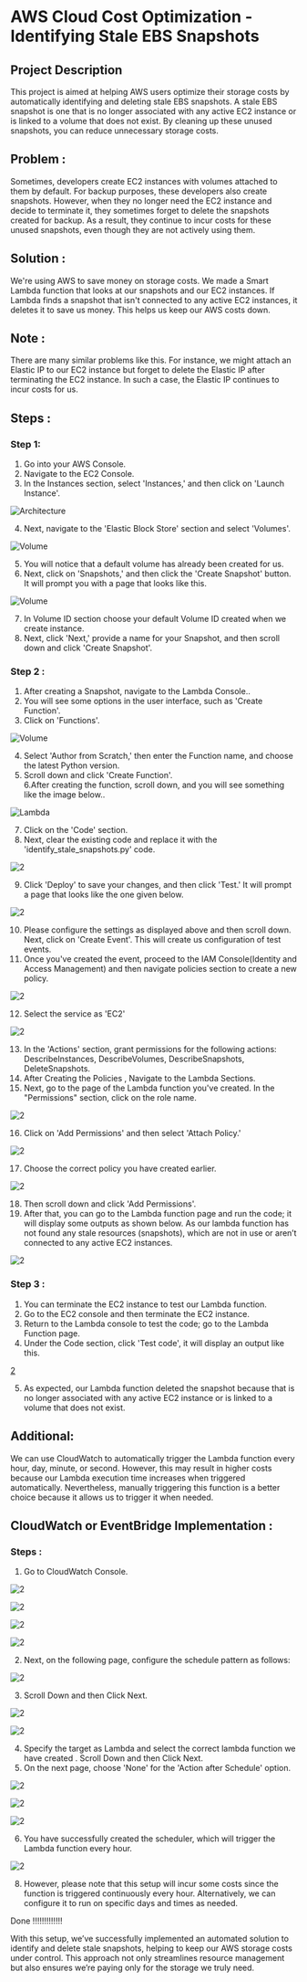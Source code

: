 # AWS Cloud Cost Optimization - Identifying Stale EBS Snapshots

## Project Description
This project is aimed at helping AWS users optimize their storage costs by automatically identifying and deleting stale EBS snapshots. A stale EBS snapshot is one that is no longer associated with any active EC2 instance or is linked to a volume that does not exist. By cleaning up these unused snapshots, you can reduce unnecessary storage costs.

## Problem :
Sometimes, developers create EC2 instances with volumes attached to them by default. For backup purposes, these developers also create snapshots. However, when they no longer need the EC2 instance and decide to terminate it, they sometimes forget to delete the snapshots created for backup. As a result, they continue to incur costs for these unused snapshots, even though they are not actively using them.

## Solution :
We're using AWS to save money on storage costs. We made a Smart Lambda function that looks at our snapshots and our EC2 instances. If Lambda finds a snapshot that isn't connected to any active EC2 instances, it deletes it to save us money. This helps us keep our AWS costs down.

## Note :
There are many similar problems like this. For instance, we might attach an Elastic IP to our EC2 instance but forget to delete the Elastic IP after terminating the EC2 instance. In such a case, the Elastic IP continues to incur costs for us.

## Steps :
### Step 1:
1. Go into your AWS Console.<br>
2. Navigate to the EC2 Console.<br>
3. In the Instances section, select 'Instances,' and then click on 'Launch Instance'.<br>


![Architecture](screenshot/1.png)

4. Next, navigate to the 'Elastic Block Store' section and select 'Volumes'.<br>

![Volume](screenshot/2.png)

5. You will notice that a default volume has already been created for us.<br>
6. Next, click on 'Snapshots,' and then click the 'Create Snapshot' button. It will prompt you with a page that looks like this.<br>

![Volume](screenshot/3.png)

7. In Volume ID section choose your default Volume ID created when we create instance.<br>
8. Next, click 'Next,' provide a name for your Snapshot, and then scroll down and click 'Create Snapshot'.<br>

### Step 2 :
1. After creating a Snapshot, navigate to the Lambda Console..<br>
2. You will see some options in the user interface, such as 'Create Function'.<br>
3. Click on 'Functions'.<br>

![Volume](screenshot/4.png)

4. Select 'Author from Scratch,' then enter the Function name, and choose the latest Python version.<br>
5. Scroll down and click 'Create Function'.<br>
6.After creating the function, scroll down, and you will see something like the image below..<br>

![Lambda](screenshot/5.png)

7. Click on the 'Code' section.<br>
8. Next, clear the existing code and replace it with the 'identify_stale_snapshots.py' code.<br>

![2](screenshot/6.png)

9. Click 'Deploy' to save your changes, and then click 'Test.' It will prompt a page that looks like the one given below.<br>

![2](screenshot/7.png)

10. Please configure the settings as displayed above and then scroll down. Next, click on 'Create Event'.  This will create us configuration of test events.
11. Once you've created the event, proceed to the IAM Console(Identity and Access Management) and then navigate policies section to create a new policy.

![2](screenshot/8.png)

12. Select the service as 'EC2'

![2](screenshot/9.png) 

13. In the 'Actions' section, grant permissions for the following actions: DescribeInstances, DescribeVolumes, DescribeSnapshots, DeleteSnapshots.
14. After Creating the Policies , Navigate to the Lambda Sections.
15. Next, go to the page of the Lambda function you've created. In the "Permissions" section, click on the role name.

![2](screenshot/10.png) 

16. Click on 'Add Permissions' and then select 'Attach Policy.'

![2](screenshot/11.png) 

17. Choose the correct policy you have created earlier.

![2](screenshot/12.png) 

18. Then scroll down and click 'Add Permissions'.
19. After that, you can go to the Lambda function page and run the code; it will display some outputs as shown below. As our lambda function has not found any stale resources (snapshots), which are not in use or aren’t connected to any active EC2 instances.

![2](screenshot/13.png) 

### Step 3 :
1. You can terminate the EC2 instance to test our Lambda function.
2. Go to the EC2 console and then terminate the EC2 instance.
3. Return to the Lambda console to test the code; go to the Lambda Function page.
4. Under the Code section, click 'Test code', it will display an output like this.

[2](screenshot/14.png) 

5. As expected, our Lambda function deleted the snapshot because that is no longer associated with any active EC2 instance or is linked to a volume that does not exist.

## Additional:

We can use CloudWatch to automatically trigger the Lambda function every hour, day, minute, or second. However, this may result in higher costs because our Lambda execution time increases when triggered automatically. Nevertheless, manually triggering this function is a better choice because it allows us to trigger it when needed.

## CloudWatch or EventBridge Implementation :
### Steps :
1. Go to CloudWatch Console.

![2](screenshot/15.png) 

![2](screenshot/16.png) 

![2](screenshot/17.png) 

![2](screenshot/18.png) 

2. Next, on the following page, configure the schedule pattern as follows:

![2](screenshot/19.png) 

3. Scroll Down and then Click Next.
   
![2](screenshot/20.png) 

![2](screenshot/21.png) 

4. Specify the target as Lambda and select the correct lambda function we have created . Scroll Down and then Click Next.
5. On the next page, choose 'None' for the 'Action after Schedule' option.

![2](screenshot/22.png) 

![2](screenshot/23.png) 

![2](screenshot/24.png) 

6. You have successfully created the scheduler, which will trigger the Lambda function every hour.

![2](screenshot/25.png)

8. However, please note that this setup will incur some costs since the function is triggered continuously every hour. Alternatively, we can configure it to run on specific days and times as needed.

Done !!!!!!!!!!!!!

With this setup, we’ve successfully implemented an automated solution to identify and delete stale snapshots, helping to keep our AWS storage costs under control. This approach not only streamlines resource management but also ensures we’re paying only for the storage we truly need.
